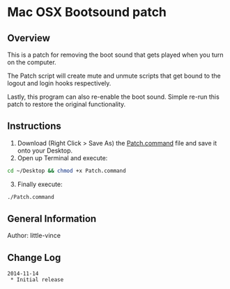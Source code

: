 Mac OSX Bootsound patch
=======================

Overview
--------
This is a patch for removing the boot sound that gets played when you turn on
the computer.

The Patch script will create mute and unmute scripts that get bound to the
logout and login hooks respectively.

Lastly, this program can also re-enable the boot sound. Simple re-run this
patch to restore the original functionality.

Instructions
------------
1. Download (Right Click > Save As) the 
   [Patch.command](http://little-vince.github.io/mute-boot/Patch.command) file 
   and save it onto your Desktop.
2. Open up Terminal and execute:
```bash
cd ~/Desktop && chmod +x Patch.command
```
3. Finally execute:
```bash
./Patch.command
```

General Information
-------------------
Author: little-vince


Change Log
----------
    2014-11-14
     * Initial release



